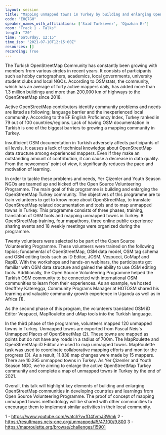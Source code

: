 ```yaml
---
layout: session
title: "Mapping unmapped towns in Turkey by building and enlarging OpenStreetMap Turkey community"
code: "EHQ7GH"
speaker_names_with_affiliations: ['Said Turksever', 'Oğuzhan Er']
room: "Track 1 - Talks"
length: "20"
time: "Saturday, 12:15"
time_iso: "2021-07-10T12:15:00Z"
resources: []
recording: True
---
```

The Turkish OpenStreetMap Community has constantly been growing with members from various circles in recent years. It consists of participants such as hobby cartographers, academics, local governments, university student clubs and local NGOs. According to OSMstats, the community, which has an average of forty active mappers daily, has added more than 1.3 million buildings and more than 200,000 km of highways to the OpenStreetMap since 2018. 

Active OpenStreetMap contributors identify community problems and needs are listed as following; language barrier and the inexperienced local community. According to the EF English Proficiency Index, Turkey ranked in 79 out of 100 countries/regions. Lack of having OSM documentation in Turkish is one of the biggest barriers to growing a mapping community in Turkey.

Insufficient OSM documentation in Turkish adversely affects participants of all levels. It causes a lack of technical knowledge about OpenStreetMap data structure among experienced mappers. Even if they make an outstanding amount of contribution, it can cause a decrease in data quality. From the newcomers' point of view, it significantly reduces the pace and motivation of learning.

In order to tackle these problems and needs, Yer Çizenler and Youth Season NGOs are teamed up and kicked off the Open Source Volunteering Programme. The main goal of this programme is building and enlarging the OpenStreetMap Turkey community. The objectives of this programme are to train volunteers to get to know more about OpenStreetMap, to translate OpenStreetMap related documentation and tools and to map unmapped towns in Turkey. This programme consists of three phases; training, translation of OSM tools and mapping unmapped towns in Turkey. 8 OpenStreetMap training, four mapathons, three online public experience sharing events and 18 weekly meetings were organized during the programme.

Twenty volunteers were selected to be part of the Open Source Volunteering Programme. These volunteers were trained on the following topics; fundamental of OpenStreetMap, OSM data model, OSM tag schema and OSM editing tools such as iD Editor, JOSM, Vespucci, GoMap! and RapiD. With the workshops and hands-on webinars, the participants got familiar with OSM data structure and gained the ability to use OSM editing tools. Additionally, the Open Source Volunteering Programme helped the Turkish OSM community to be connected with international OSM communities to learn from their experiences. As an example, we hosted Geoffrey Kateregga, Community Programs Manager at HOTOSM shared his learning and valuable community growth experience in Uganda as well as in Africa (1).


As the second phase of this program, the volunteers translated OSM iD Editor Vespucci, MapRoulette and uMap tools into the Turkish language.

In the third phase of the programme, volunteers mapped 120 unmapped towns in Turkey. Unmapped towns are exported from Pascal Neis's Unmapped Places of OpenStreetMap (2). These towns are mapped as points but do not have any roads in a radius of 700m. The MapRoulette and OpenStreetMap iD Editor are used to map unmapped towns. MapRoulette task was used to coordinate collaborative mapping efforts and monitor the progress (3). As a result, 11.838 map changes were made by 15 mappers. There are 10.295 unmapped towns in Turkey. As Yer Çizenler and Youth Season NGO, we're aiming to enlarge the active OpenStreetMap Turkey community and complete a map of unmapped towns in Turkey by the end of 2021. 

Overall, this talk will highlight key elements of building and enlarging OpenStreetMap communities in developing countries and learnings from Open Source Volunteering Programme. The proof of concept of mapping unmapped towns methodology will be shared with other communities to encourage them to implement similar activities in their local community. 

1 -  https://www.youtube.com/watch?v=fD4fvmJ3Wmk
2 -  https://resultmaps.neis-one.org/unmapped#5/47.100/9.800
3 -  https://maproulette.org/browse/challenges/15901
